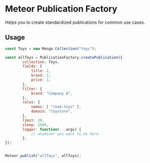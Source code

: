 # Meteor Publication Factory

Helps you to create standardized publications for common use cases.

## Usage

```javascript
const Toys = new Mongo.Collection("toys");

const allToys = PublicationFactory.createPublication({
		collection: Toys,
		fields: {
			title: 1,
			brand: 1,
			price: 1,
		},
		filter: {
			brand: "Company A",
		},
		roles: {
			names: [ "read-toys" ],
			domain: "toystore",
		},
		limit: 20,
		sleep: 2500,
		logger: function(...args) {
			// whatever you want to do here
		},
});


Meteor.publish("allToys", allToys);
```

